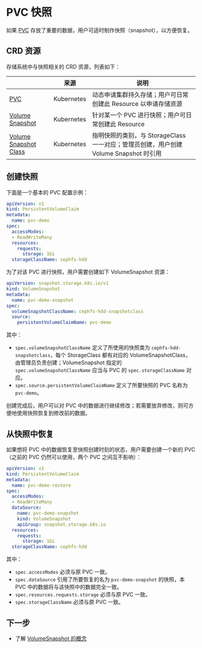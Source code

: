 # PVC 快照

如果 [PVC](./pvc.md) 存放了重要的数据，用户可适时制作快照（snapshot），以方便恢复。

## CRD 资源

存储系统中与快照相关的 CRD 资源，列表如下：

|              | 来源 | 说明                              |
| ------------ | --------------- | --------------------------------- |
| [PVC](https://kubernetes.io/docs/concepts/storage/persistent-volumes/#persistentvolumeclaims)          | Kubernetes              | 动态申请集群持久存储；用户可日常创建此 Resource 以申请存储资源    |
| [Volume Snapshot](https://kubernetes.io/docs/concepts/storage/volume-snapshots/)          | Kubernetes              | 针对某一个 PVC 进行快照；用户可日常创建此 Resource    |
| [Volume Snapshot Class](https://kubernetes.io/docs/concepts/storage/volume-snapshot-classes/) | Kubernetes              | 指明快照的类别，与 StorageClass 一一对应；管理员创建，用户创建 Volume Snapshot 时引用    |


## 创建快照

下面是一个基本的 PVC 配置示例：

```yaml
apiVersion: v1
kind: PersistentVolumeClaim
metadata:
  name: pvc-demo
spec:
  accessModes:
  - ReadWriteMany
  resources:
    requests:
      storage: 1Gi
  storageClassName: cephfs-hdd
```

为了对该 PVC 进行快照，用户需要创建如下 VolumeSnapshot 资源：

```yaml
apiVersion: snapshot.storage.k8s.io/v1
kind: VolumeSnapshot
metadata:
  name: pvc-demo-snapshot
spec:
  volumeSnapshotClassName: cephfs-hdd-snapshotclass
  source:
    persistentVolumeClaimName: pvc-demo
```

其中：

* `spec.volumeSnapshotClassName` 定义了所使用的快照类为 `cephfs-hdd-snapshotclass`，每个 StorageClass 都有对应的 VolumeSnapshotClass，由管理员负责创建；VolumeSnapshot 指定的 `spec.volumeSnapshotClassName` 应当与 PVC 的 `spec.storageClassName` 对应。
* `spec.source.persistentVolumeClaimName` 定义了所要快照的 PVC 名称为 `pvc-demo`。

创建完成后，用户可以对 PVC 中的数据进行继续修改；若需要放弃修改，则可方便地使用快照恢复到修改前的数据。

## 从快照中恢复

如果想将 PVC 中的数据恢复至快照创建时刻的状态，用户需要创建一个新的 PVC（之前的 PVC 仍然可以使用，两个 PVC 之间互不影响）：

```yaml
apiVersion: v1
kind: PersistentVolumeClaim
metadata:
  name: pvc-demo-restore
spec:
  accessModes:
  - ReadWriteMany
  dataSource:
    name: pvc-demo-snapshot
    kind: VolumeSnapshot
    apiGroup: snapshot.storage.k8s.io
  resources:
    requests:
      storage: 1Gi
  storageClassName: cephfs-hdd
```

其中：

* `spec.accessModes` 必须与原 PVC 一致。
* `spec.dataSource` 引用了所要恢复的名为 `pvc-demo-snapshot` 的快照，本 PVC 中的数据将与该快照中的数据完全一致。
* `spec.resources.requests.storage` 必须与原 PVC 一致。
* `spec.storageClassName` 必须与原 PVC 一致。

## 下一步

* 了解 <a target="_blank" rel="noopener noreferrer" href="https://kubernetes.io/docs/concepts/storage/volume-snapshots/">VolumeSnapshot 的概念</a>
